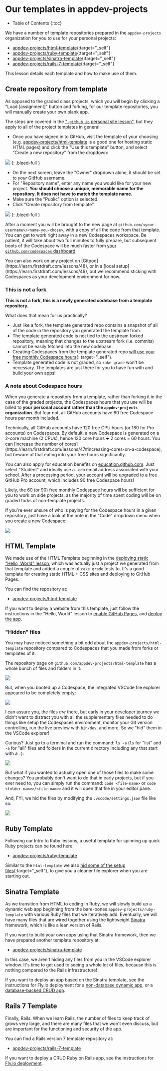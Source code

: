 # Our templates in appdev-projects

* Table of Contents
{:toc}

We have a number of template repositories prepared in the `appdev-projects` organization for you to use for your personal projects:

* [appdev-projects/html-template](#html-template){:target="_self"}
* [appdev-projects/ruby-template](#ruby-template){:target="_self"}
* [appdev-projects/sinatra-template](#sinatra-template){:target="_self"}
* [appdev-projects/rails-7-template](#rails-7-template){:target="_self"}

This lesson details each template and how to make use of them.

## Create repository from template

As opposed to the graded class projects, which you will begin by clicking a "Load [assignment]" button and forking, for our template repositories, you will manually create your own blank app. 

The steps are covered in the ["`.github.io` personal site lesson"](https://learn.firstdraft.com/lessons/58#generating-from-a-template), but they apply to all of the project templates in general:

- Once you have signed in to GitHub, visit the template of your choosing (e.g. [appdev-projects/html-template](https://github.com/appdev-projects/html-template) is a good one for hosting static HTML pages) and click the "Use this template" button, and select "Create a new repository" from the dropdown:

<!-- ![](/assets/gh-pages-template-1.png) -->
![](https://res.cloudinary.com/dmxgp9oq2/image/upload/v1686161492/gh-pages-template-1_tlxhbl.png)
{: .bleed-full }

- On the next screen, leave the "Owner" dropdown alone, it should be set to _your_ GitHub username.
- For "Repository name", enter any name you would like for your new project. **You should choose a unique, memorable name for the repository. It does not have to match the template name.**
- Make sure the "Public" option is selected. 
- Click "Create repository from template".

<!-- ![](/assets/gh-pages-template-2.png) -->
![](https://res.cloudinary.com/dmxgp9oq2/image/upload/v1686166582/gh-pages-template-2_rvvdb4.png)
{: .bleed-full }

After a moment you will be brought to the new page at `github.com/<your-username>/<name-you-chose>`, with a copy of all the code from that template. You can get to work right away in a new Codespaces workspace. Be patient, it will take about two full minutes to fully prepare, but subsequent boots of the Codespace will be much faster from [your `github.com/codespaces` dashboard](https://github.com/codespaces).

<aside markdown="1">
You can also work on any project on [Gitpod](https://learn.firstdraft.com/lessons/48), or in a [local setup](https://learn.firstdraft.com/lessons/49), but we recommend sticking with Codespaces as your development environment for now.
</aside>

### This is not a fork

**This is not a fork, this is a newly generated codebase from a template repository.**

What does that mean for us practically?

* Just like a fork, the template generated repo contains a snapshot of all of the code in the repository you generated the template from.
* The template generated code is not tied to the upstream forked repository, meaning that changes to the upstream fork (i.e. commits) cannot be easily fetched into the new codebase.
* Creating Codespaces from the template generated repo [will use your free monthly Codespace hours](#a-note-about-codespace-hours){: target="_self"}.
* Template generated code is not graded, so `rake grade` won't be necessary. The templates are just there for you to have fun with and build your own apps!

### A note about Codespace hours

When you generate a repository from a template, rather than forking it in the case of the graded projects, the Codespaces hours that you use will be billed to **your personal account rather than the `appdev-projects` organization**. But fear not, all GitHub accounts have 60 free Codespace hours per month included.

<aside markdown="1">
Technically, all GitHub accounts have 120 free CPU hours (or 180 for Pro accounts) on Codespaces. By default, a new Codespace is generated on a 2-core machine (2 CPUs), hence 120 core hours ➗ 2 cores = 60 hours. You can [increase the number of cores](https://learn.firstdraft.com/lessons/47#increasing-cores-on-a-codespace), but beware of that eating into your free hours significantly.
</aside>

You can also apply for education benefits on [education.github.com](https://education.github.com/discount_requests/application). Just select "Student" and ideally use a `.edu` email address associated with your school. After a processing period, your account will be upgraded to a free GitHub Pro account, which includes 90 free Codespace hours!

Likely, the 60 (or 90) free monthly Codespace hours will be sufficient for you to work on side projects, as the majority of time spent coding will be on graded forks of non-template projects.

If you're ever unsure of who is paying for the Codespace hours in a given repository, just have a look at the note in the "Code" dropdown menu when you create a new Codespace:

<!-- ![](/assets/who-pays-for-codespace.png) -->
![](https://res.cloudinary.com/dmxgp9oq2/image/upload/v1686181395/who-pays-for-codespace_rtvrwn.png)

## HTML Template

We made use of the HTML Template beginning in the [deploying static "Hello, World" lesson](https://learn.firstdraft.com/lessons/55), which was actually just a project we generated from that template and added a couple of `rake grade` tests to. It's a good template for creating static HTML + CSS sites and deploying to GitHub Pages.

You can find the repository at:

* [appdev-projects/html-template](https://github.com/appdev-projects/html-template)

If you want to deploy a website from this template, just follow the instructions in the "Hello, World" lesson to [enable GitHub Pages](https://learn.firstdraft.com/lessons/55#enable-github-pages-deployment), and [deploy the app](https://learn.firstdraft.com/lessons/55#deploy).

### "Hidden" files

You may have noticed something a bit odd about the `appdev-projects/html-template` repository compared to Codespaces that you made from forks or templates of it.

The repository page on `github.com/appdev-projects/html-template` has a whole bunch of files and folders in it:

<!-- ![](/assets/hidden-files-vscode-1.png) -->
![](https://res.cloudinary.com/dmxgp9oq2/image/upload/v1686182198/hidden-files-vscode-1_lsrufp.png)

But, when you booted up a Codespace, the integrated VSCode file explorer appeared to be completely empty:

<!-- ![](/assets/hidden-files-vscode-2.png) -->
![](https://res.cloudinary.com/dmxgp9oq2/image/upload/v1686182995/hidden-files-vscode-2_jsrsjw.png)

I can assure you, the files _are_ there, but early in your developer journey we didn't want to distract you with all the supplementary files needed to do things like setup the Codespaces environment, monitor your Git version controlling, run the live preview with `bin/dev`, and more. So we "hid" them in the VSCode explorer!

Curious? Just go to a terminal and run the command: `ls -a` (`ls` for "list" and `-a` for "all" files and folders in the current directory including any that start with a `.`):

<!-- ![](/assets/hidden-files-vscode-3.png) -->
![](https://res.cloudinary.com/dmxgp9oq2/image/upload/v1686182996/hidden-files-vscode-3_qr9h7m.png)

But what if you wanted to actually open one of those files to make some changes? You probably don't want to do that in early projects, but if you ever need to, you can simply run the command: `code <file-name>` or `code <folder-name>/<file-name>` and it will open that file in your editor pane.

And, FYI, we hid the files by modifying the `.vscode/settings.json` file like so:

<!-- ![](/assets/hidden-files-vscode-4.png) -->
![](https://res.cloudinary.com/dmxgp9oq2/image/upload/v1686182997/hidden-files-vscode-4_b0eku7.png)

## Ruby Template

Following our Intro to Ruby lessons, a useful template for spinning up quick Ruby projects can be found here:

* [appdev-projects/ruby-template](https://github.com/appdev-projects/ruby-template)

Similar to the `html-template` we also [hid some of the setup files](#hidden-files){:target="_self"}, to give you a cleaner file explorer when you are starting out.

## Sinatra Template

As we transition from HTML to coding in Ruby, we will slowly build up a dynamic web app beginning from the bare-bones `appdev-projects/ruby-template` with various Ruby files that we iteratively add. Eventually, we will have many files that are wired together using the lightweight [Sinatra](https://sinatrarb.com/intro.html) framework, which is like a lean version of Rails.

If you want to build your own apps using that Sinatra framework, then we have prepared another template repository at:

* [appdev-projects/sinatra-template](https://github.com/appdev-projects/sinatra-template)

In this case, we aren't hiding any files from you in the VSCode explorer window. It's time to get used to seeing a whole lot of files, because this is nothing compared to the Rails infrastructure!

If you want to deploy an app based on the Sinatra template, see the instructions for Fly.io deployment for a [non-database dynamic app](https://learn.firstdraft.com/lessons/62#deploying-a-dynamic-sinatra-app), or a [database-backed CRUD app](https://learn.firstdraft.com/lessons/62#deploying-a-crud-sinatra-app).

## Rails 7 Template

Finally, Rails. When we learn Rails, the number of files to keep track of grows very large, and there are many files that we won't even discuss, but are important for the functioning and security of the app.

You can find a Rails version 7 template repository at:

* [appdev-projects/rails-7-template](https://github.com/appdev-projects/rails-7-template)

If you want to deploy a CRUD Ruby on Rails app, see the instructions for [Fly.io deployment](https://learn.firstdraft.com/lessons/62#deploying-a-crud-rails-app).

